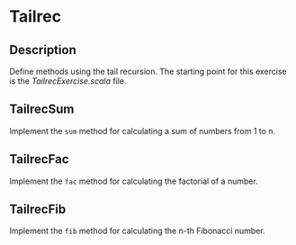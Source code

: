 Tailrec
=======

Description
-----------

Define methods using the tail recursion.
The starting point for this exercise is the *TailrecExercise.scala* file.

TailrecSum
----------

Implement the `sum` method for calculating a sum of numbers from 1 to n.

TailrecFac
----------

Implement the `fac` method for calculating the factorial of a number.

TailrecFib
----------

Implement the `fib` method for calculating the n-th Fibonacci number.


